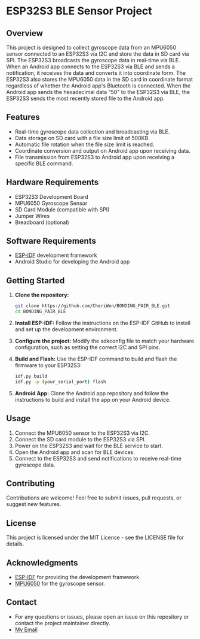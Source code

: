 # ESP32S3 BLE Sensor Project

## Overview

This project is designed to collect gyroscope data from an MPU6050 sensor connected to an ESP32S3 via I2C and store the data in SD card via SPI. The ESP32S3 broadcasts the gyroscope data in real-time via BLE. When an Android app connects to the ESP32S3 via BLE and sends a notification, it receives the data and converts it into coordinate form. The ESP32S3 also stores the MPU6050 data in the SD card in coordinate format regardless of whether the Android app's Bluetooth is connected. When the Android app sends the hexadecimal data "50" to the ESP32S3 via BLE, the ESP32S3 sends the most recently stored file to the Android app.

## Features

- Real-time gyroscope data collection and broadcasting via BLE.
- Data storage on SD card with a file size limit of 500KB.
- Automatic file rotation when the file size limit is reached.
- Coordinate conversion and output on Android app upon receiving data.
- File transmission from ESP32S3 to Android app upon receiving a specific BLE command.

## Hardware Requirements

- ESP32S3 Development Board
- MPU6050 Gyroscope Sensor
- SD Card Module (compatible with SPI)
- Jumper Wires
- Breadboard (optional)

## Software Requirements

- [ESP-IDF](https://docs.espressif.com/projects/esp-idf/en/latest/esp32/index.html) development framework
- Android Studio for developing the Android app

## Getting Started

1. **Clone the repository:**
   ```bash
   git clone https://github.com/CheriWen/BONDING_PAIR_BLE.git
   cd BONDING_PAIR_BLE

2. **Install ESP-IDF:**
    Follow the instructions on the ESP-IDF GitHub to install and set up the development environment.

3. **Configure the project:**
    Modify the   sdkconfig   file to match your hardware configuration, such as setting the correct I2C and SPI pins.
 
4. **Build and Flash:**
    Use the ESP-IDF command to build and flash the firmware to your ESP32S3:
    ```bash
    idf.py build
    idf.py -p (your_serial_port) flash

5. **Android App:**
    Clone the Android app repository and follow the instructions to build and install the app on your Android device.

## Usage

1. Connect the MPU6050 sensor to the ESP32S3 via I2C.
2. Connect the SD card module to the ESP32S3 via SPI.
3. Power on the ESP32S3 and wait for the BLE service to start.
4. Open the Android app and scan for BLE devices.
5. Connect to the ESP32S3 and send notifications to receive real-time gyroscope data.

## Contributing

Contributions are welcome! Feel free to submit issues, pull requests, or suggest new features.

## License

This project is licensed under the MIT License - see the LICENSE file for details.

## Acknowledgments

- [ESP-IDF](https://docs.espressif.com/projects/esp-idf/en/latest/esp32/index.html) for providing the development framework.
- [MPU6050](https://www.invensense.com/products/motion-tracking-dmp/mpu-6050/) for the gyroscope sensor.

## Contact

- For any questions or issues, please open an issue on this repository or contact the project maintainer directly.
- [My Email](Cherii8014@gmail.com)
